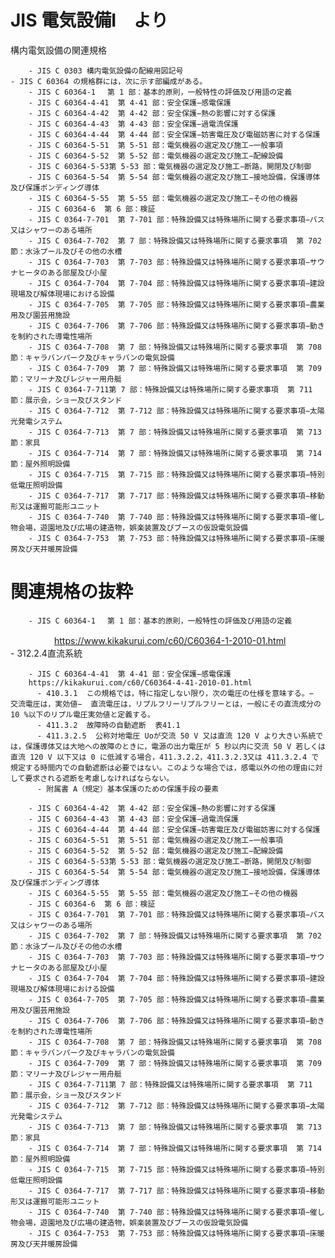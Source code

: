 # JIS 電気設備I　より  
構内電気設備の関連規格  

        - JIS C 0303 構内電気設備の配線用図記号  
    - JIS C 60364 の規格群には，次に示す部編成がある。  
        - JIS C 60364-1　 第 1 部：基本的原則，一般特性の評価及び用語の定義  
        - JIS C 60364-4-41  第 4-41 部：安全保護−感電保護  
        - JIS C 60364-4-42  第 4-42 部：安全保護−熱の影響に対する保護
        - JIS C 60364-4-43  第 4-43 部：安全保護−過電流保護
        - JIS C 60364-4-44  第 4-44 部：安全保護−妨害電圧及び電磁妨害に対する保護
        - JIS C 60364-5-51  第 5-51 部：電気機器の選定及び施工−一般事項
        - JIS C 60364-5-52  第 5-52 部：電気機器の選定及び施工−配線設備
        - JIS C 60364-5-53第 5-53 部：電気機器の選定及び施工−断路，開閉及び制御
        - JIS C 60364-5-54  第 5-54 部：電気機器の選定及び施工−接地設備，保護導体及び保護ボンディング導体
        - JIS C 60364-5-55  第 5-55 部：電気機器の選定及び施工−その他の機器
        - JIS C 60364-6  第 6 部：検証
        - JIS C 0364-7-701  第 7-701 部：特殊設備又は特殊場所に関する要求事項−バス又はシャワーのある場所
        - JIS C 0364-7-702  第 7 部：特殊設備又は特殊場所に関する要求事項  第 702 節：水泳プール及びその他の水槽
        - JIS C 0364-7-703  第 7-703 部：特殊設備又は特殊場所に関する要求事項−サウナヒータのある部屋及び小屋
        - JIS C 0364-7-704  第 7-704 部：特殊設備又は特殊場所に関する要求事項−建設現場及び解体現場における設備
        - JIS C 0364-7-705  第 7-705 部：特殊設備又は特殊場所に関する要求事項−農業用及び園芸用施設
        - JIS C 0364-7-706  第 7-706 部：特殊設備又は特殊場所に関する要求事項−動きを制約された導電性場所
        - JIS C 0364-7-708  第 7 部：特殊設備又は特殊場所に関する要求事項  第 708 節：キャラバンパーク及びキャラバンの電気設備
        - JIS C 0364-7-709  第 7 部：特殊設備又は特殊場所に関する要求事項  第 709 節：マリーナ及びレジャー用舟艇
        - JIS C 0364-7-711第 7 部：特殊設備又は特殊場所に関する要求事項  第 711 節：展示会，ショー及びスタンド
        - JIS C 0364-7-712  第 7-712 部：特殊設備又は特殊場所に関する要求事項−太陽光発電システム
        - JIS C 0364-7-713  第 7 部：特殊設備又は特殊場所に関する要求事項  第 713 節：家具
        - JIS C 0364-7-714  第 7 部：特殊設備又は特殊場所に関する要求事項  第 714 節：屋外照明設備
        - JIS C 0364-7-715  第 7-715 部：特殊設備又は特殊場所に関する要求事項−特別低電圧照明設備
        - JIS C 0364-7-717  第 7-717 部：特殊設備又は特殊場所に関する要求事項−移動形又は運搬可能形ユニット
        - JIS C 0364-7-740  第 7-740 部：特殊設備又は特殊場所に関する要求事項−催し物会場，遊園地及び広場の建造物，娯楽装置及びブースの仮設電気設備
        - JIS C 0364-7-753  第 7-753 部：特殊設備又は特殊場所に関する要求事項−床暖房及び天井暖房設備

# 関連規格の抜粋
        - JIS C 60364-1　 第 1 部：基本的原則，一般特性の評価及び用語の定義  
　　　　　https://www.kikakurui.com/c60/C60364-1-2010-01.html  
           - 312.2.4直流系統
         
        - JIS C 60364-4-41  第 4-41 部：安全保護−感電保護  
        https://kikakurui.com/c60/C60364-4-41-2010-01.html  
          - 410.3.1  この規格では，特に指定しない限り，次の電圧の仕様を意味する。−  交流電圧は，実効値−  直流電圧は，リプルフリーリプルフリーとは，一般にその直流成分の 10 %以下のリプル電圧実効値と定義する。
          - 411.3.2  故障時の自動遮断  表41.1
          - 411.3.2.5  公称対地電圧 Uoが交流 50 V 又は直流 120 V より大きい系統では，保護導体又は大地への故障のときに，電源の出力電圧が 5 秒以内に交流 50 V 若しくは直流 120 V 以下又は 0 に低減する場合，411.3.2.2，411.3.2.3又は 411.3.2.4 で規定する時間内での自動遮断は必要ではない。このような場合では，感電以外の他の理由に対して要求される遮断を考慮しなければならない。
          - 附属書 A（規定）基本保護のための保護手段の要素          
        
        - JIS C 60364-4-42  第 4-42 部：安全保護−熱の影響に対する保護
        - JIS C 60364-4-43  第 4-43 部：安全保護−過電流保護
        - JIS C 60364-4-44  第 4-44 部：安全保護−妨害電圧及び電磁妨害に対する保護
        - JIS C 60364-5-51  第 5-51 部：電気機器の選定及び施工−一般事項
        - JIS C 60364-5-52  第 5-52 部：電気機器の選定及び施工−配線設備
        - JIS C 60364-5-53第 5-53 部：電気機器の選定及び施工−断路，開閉及び制御
        - JIS C 60364-5-54  第 5-54 部：電気機器の選定及び施工−接地設備，保護導体及び保護ボンディング導体
        - JIS C 60364-5-55  第 5-55 部：電気機器の選定及び施工−その他の機器
        - JIS C 60364-6  第 6 部：検証
        - JIS C 0364-7-701  第 7-701 部：特殊設備又は特殊場所に関する要求事項−バス又はシャワーのある場所
        - JIS C 0364-7-702  第 7 部：特殊設備又は特殊場所に関する要求事項  第 702 節：水泳プール及びその他の水槽
        - JIS C 0364-7-703  第 7-703 部：特殊設備又は特殊場所に関する要求事項−サウナヒータのある部屋及び小屋
        - JIS C 0364-7-704  第 7-704 部：特殊設備又は特殊場所に関する要求事項−建設現場及び解体現場における設備
        - JIS C 0364-7-705  第 7-705 部：特殊設備又は特殊場所に関する要求事項−農業用及び園芸用施設
        - JIS C 0364-7-706  第 7-706 部：特殊設備又は特殊場所に関する要求事項−動きを制約された導電性場所
        - JIS C 0364-7-708  第 7 部：特殊設備又は特殊場所に関する要求事項  第 708 節：キャラバンパーク及びキャラバンの電気設備
        - JIS C 0364-7-709  第 7 部：特殊設備又は特殊場所に関する要求事項  第 709 節：マリーナ及びレジャー用舟艇
        - JIS C 0364-7-711第 7 部：特殊設備又は特殊場所に関する要求事項  第 711 節：展示会，ショー及びスタンド
        - JIS C 0364-7-712  第 7-712 部：特殊設備又は特殊場所に関する要求事項−太陽光発電システム
        - JIS C 0364-7-713  第 7 部：特殊設備又は特殊場所に関する要求事項  第 713 節：家具
        - JIS C 0364-7-714  第 7 部：特殊設備又は特殊場所に関する要求事項  第 714 節：屋外照明設備
        - JIS C 0364-7-715  第 7-715 部：特殊設備又は特殊場所に関する要求事項−特別低電圧照明設備
        - JIS C 0364-7-717  第 7-717 部：特殊設備又は特殊場所に関する要求事項−移動形又は運搬可能形ユニット
        - JIS C 0364-7-740  第 7-740 部：特殊設備又は特殊場所に関する要求事項−催し物会場，遊園地及び広場の建造物，娯楽装置及びブースの仮設電気設備
        - JIS C 0364-7-753  第 7-753 部：特殊設備又は特殊場所に関する要求事項−床暖房及び天井暖房設備
